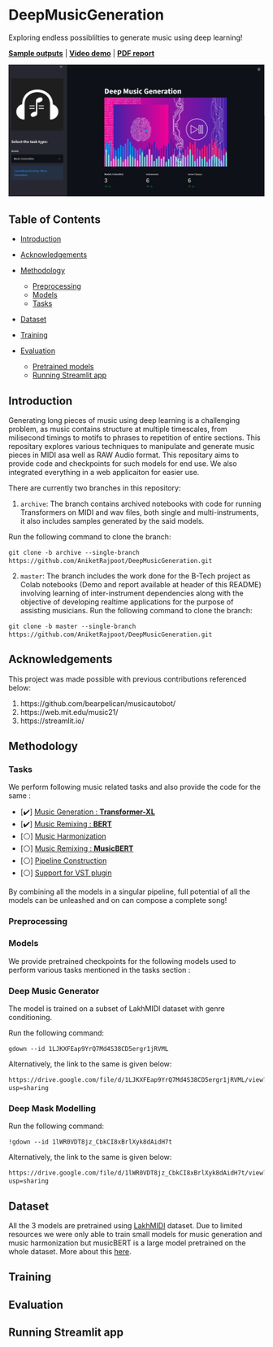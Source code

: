# DeepMusicGeneration

Exploring endless possiblilties to generate music using deep learning!  

[**Sample outputs**](https://drive.google.com/drive/folders/18_Ze8gJir6F3feQV6egZzNdmrrLYTYh8?usp=sharing) | [**Video demo**](https://player.vimeo.com/video/709351568?h=8ea1cae660&amp;badge=0&amp;autopause=0&amp;player_id=0&amp;app_id=58479) | [**PDF report**](https://drive.google.com/file/d/11x6lg66kgqX9fL7dy3ZyMIyFBjW8aK-0/view?usp=sharing)  

![Screenshot](screeenshots/app_1.png)  

## Table of Contents
* [Introduction](#intro)
* [Acknowledgements](#ackn)
* [Methodology](#methods)

    - [Preprocessing](#preproc)
    - [Models](#models)
    - [Tasks](#tasks)
* [Dataset](#dataset)
* [Training](#training)
* [Evaluation](#eval) 

    - [Pretrained models](#training)
    - [Running Streamlit app](#streamlitapp)

## Introduction <a name="intro"></a> 

Generating long pieces of music using deep learning is a challenging problem, as music contains structure at multiple timescales, from milisecond timings to motifs to phrases to repetition of entire sections. This repositary explores various techniques to manipulate and generate music pieces in MIDI asa well as RAW Audio format. This repositary aims to provide code and checkpoints for such models for end use. We also integrated everything in a web applicaiton for easier use. 

There are currently two branches in this repository:
1. `archive`: The branch contains archived notebooks with code for running Transformers on MIDI and wav files, both single and multi-instruments, it also includes samples generated by the said models.

Run the following command to clone the branch:
```
git clone -b archive --single-branch https://github.com/AniketRajpoot/DeepMusicGeneration.git
```

2. `master`: The branch includes the work done for the B-Tech project as Colab notebooks (Demo and report available at header of this README) involving learning of inter-instrument dependencies along with the objective of developing realtime applications for the purpose of assisting musicians.
Run the following command to clone the branch:
```
git clone -b master --single-branch https://github.com/AniketRajpoot/DeepMusicGeneration.git
```

## Acknowledgements <a name="ackn"></a> 

This project was made possible with previous contributions referenced below: 
<ol>
  <li> https://github.com/bearpelican/musicautobot/ </li>
  <li> https://web.mit.edu/music21/ </li>
  <li> https://streamlit.io/ </li>
</ol>

## Methodology <a name="methods"></a> 

### Tasks <a name="tasks"></a>

We perform following music related tasks and also provide the code for the same : 

- [:heavy_check_mark:] [Music Generation : **Transformer-XL**](/)  
- [:heavy_check_mark:] [Music Remixing : **BERT**](/)  
- [:white_circle:] [Music Harmonization](/) 
- [:white_circle:] [Music Remixing : **MusicBERT**](/)  
- [:white_circle:] [Pipeline Construction](/)  
- [:white_circle:] [Support for VST plugin](/)  

By combining all the models in a singular pipeline, full potential of all the models can be unleashed and on can compose a complete song! 

### Preprocessing <a name="preproc"></a>

### Models <a name="models"></a>

We provide pretrained checkpoints for the following models used to perform various tasks mentioned in the tasks section : 

### **Deep Music Generator**

The model is trained on a subset of LakhMIDI dataset with genre conditioning.

Run the following command:
```
gdown --id 1LJKXFEap9YrQ7Md4S38CD5ergr1jRVML
```
Alternatively, the link to the same is given below:
```
https://drive.google.com/file/d/1LJKXFEap9YrQ7Md4S38CD5ergr1jRVML/view?usp=sharing
```

### **Deep Mask Modelling**

Run the following command:
```
!gdown --id 1lWR0VDT8jz_CbkCI8xBrlXyk8dAidH7t
```
Alternatively, the link to the same is given below:
```
https://drive.google.com/file/d/1lWR0VDT8jz_CbkCI8xBrlXyk8dAidH7t/view?usp=sharing
```

## Dataset <a name="dataset"></a> 

All the 3 models are pretrained using [LakhMIDI](https://colinraffel.com/projects/lmd/) dataset. Due to limited resources we were only able to train small models for music generation and music harmonization but musicBERT is a large model pretrained on the whole dataset. More about this [here](https://github.com/microsoft/muzic/tree/main/musicbert). 

## Training <a name="training"></a> 

## Evaluation <a name="eval"></a> 




## Running Streamlit app <a name="streamlitapp"></a> 



